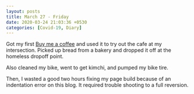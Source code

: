 ```yaml
---
layout: posts
title: March 27 - Friday
date: 2020-03-24 21:03:36 +0530
categories: [Covid-19, Diary]
---
```


Got my first [Buy me a coffee](https://buymeacoffee.com/athena) and used it to try out the cafe at my intersection. Picked up bread from a bakery and dropped it off at the homeless dropoff point.

Also cleaned my bike, went to get kimchi, and pumped my bike tire.

Then, I wasted a good two hours fixing my page build because of an indentation error on this blog. It required trouble shooting to a full reversion.